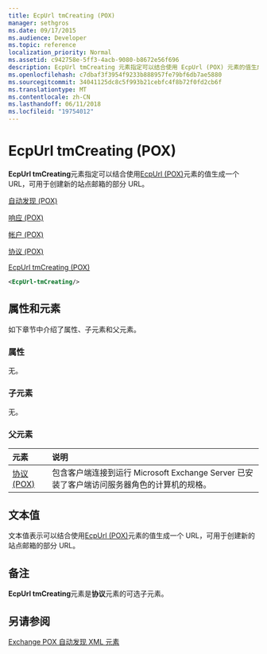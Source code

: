 ```yaml
---
title: EcpUrl tmCreating (POX)
manager: sethgros
ms.date: 09/17/2015
ms.audience: Developer
ms.topic: reference
localization_priority: Normal
ms.assetid: c942758e-5ff3-4acb-9080-b8672e56f696
description: EcpUrl tmCreating 元素指定可以结合使用 EcpUrl (POX) 元素的值生成一个 URL，可用于创建新的站点邮箱的部分 URL。
ms.openlocfilehash: c7dbaf3f3954f9233b888957fe79bf6db7ae5880
ms.sourcegitcommit: 34041125dc8c5f993b21cebfc4f8b72f0fd2cb6f
ms.translationtype: MT
ms.contentlocale: zh-CN
ms.lasthandoff: 06/11/2018
ms.locfileid: "19754012"
---
```

# <a name="ecpurl-tmcreating-pox"></a>EcpUrl tmCreating (POX)

**EcpUrl tmCreating**元素指定可以结合使用[EcpUrl (POX)](ecpurl-pox.md)元素的值生成一个 URL，可用于创建新的站点邮箱的部分 URL。 
  
[自动发现 (POX)](autodiscover-pox.md)
  
[响应 (POX)](response-pox.md)
  
[帐户 (POX)](account-pox.md)
  
[协议 (POX)](protocol-pox.md)
  
[EcpUrl tmCreating (POX)](ecpurl-tmcreating-pox.md)
  
```XML
<EcpUrl-tmCreating/>
```

## <a name="attributes-and-elements"></a>属性和元素

如下章节中介绍了属性、子元素和父元素。
  
### <a name="attributes"></a>属性

无。
  
### <a name="child-elements"></a>子元素

无。
  
### <a name="parent-elements"></a>父元素

|**元素**|**说明**|
|:-----|:-----|
|[协议 (POX)](protocol-pox.md) <br/> |包含客户端连接到运行 Microsoft Exchange Server 已安装了客户端访问服务器角色的计算机的规格。  <br/> |
   
## <a name="text-value"></a>文本值

文本值表示可以结合使用[EcpUrl (POX)](ecpurl-pox.md)元素的值生成一个 URL，可用于创建新的站点邮箱的部分 URL。 
  
## <a name="remarks"></a>备注

**EcpUrl tmCreating**元素是**协议**元素的可选子元素。 
  
## <a name="see-also"></a>另请参阅



[Exchange POX 自动发现 XML 元素](pox-autodiscover-xml-elements-for-exchange.md)

